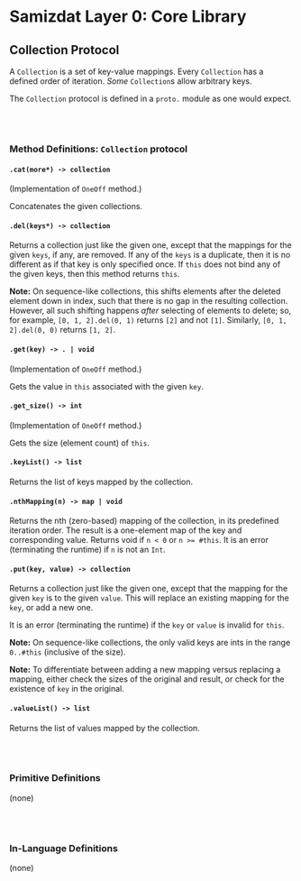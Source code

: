Samizdat Layer 0: Core Library
==============================

Collection Protocol
-------------------

A `Collection` is a set of key-value mappings. Every `Collection` has
a defined order of iteration. *Some* `Collection`s allow arbitrary
keys.

The `Collection` protocol is defined in a `proto.` module as one
would expect.

<br><br>
### Method Definitions: `Collection` protocol

#### `.cat(more*) -> collection`

(Implementation of `OneOff` method.)

Concatenates the given collections.

#### `.del(keys*) -> collection`

Returns a collection just like the given one, except that the mappings for the
given `keys`, if any, are removed. If any of the `keys` is a duplicate, then
it is no different as if that key is only specified once. If `this` does not
bind any of the given keys, then this method returns `this`.

**Note:** On sequence-like collections, this shifts elements after the
deleted element down in index, such that there is no gap in the resulting
collection. However, all such shifting happens *after* selecting of
elements to delete; so, for example, `[0, 1, 2].del(0, 1)` returns `[2]` and
not `[1]`. Similarly, `[0, 1, 2].del(0, 0)` returns `[1, 2]`.

#### `.get(key) -> . | void`

(Implementation of `OneOff` method.)

Gets the value in `this` associated with the given `key`.

#### `.get_size() -> int`

(Implementation of `OneOff` method.)

Gets the size (element count) of `this`.

#### `.keyList() -> list`

Returns the list of keys mapped by the collection.

#### `.nthMapping(n) -> map | void`

Returns the nth (zero-based) mapping of the collection, in its predefined
iteration order. The result is a one-element map of the key and corresponding
value. Returns void if `n < 0` or `n >= #this`. It is an error
(terminating the runtime) if `n` is not an `Int`.

#### `.put(key, value) -> collection`

Returns a collection just like the given one, except that
the mapping for the given `key` is to the given `value`. This will
replace an existing mapping for the `key`, or add a new one.

It is an error (terminating the runtime) if the `key` or `value` is
invalid for `this`.

**Note:** On sequence-like collections, the only valid keys are ints
in the range `0..#this` (inclusive of the size).

**Note:** To differentiate between adding a new mapping versus replacing
a mapping, either check the sizes of the original and result, or
check for the existence of `key` in the original.

#### `.valueList() -> list`

Returns the list of values mapped by the collection.


<br><br>
### Primitive Definitions

(none)


<br><br>
### In-Language Definitions

(none)
